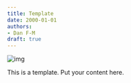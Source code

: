 ```yaml
---
title: Template
date: 2000-01-01
authors:
- Dan F-M
draft: true
---
```


![img](/fig/2000-01-01.jpg)

This is a template. Put your content here.
